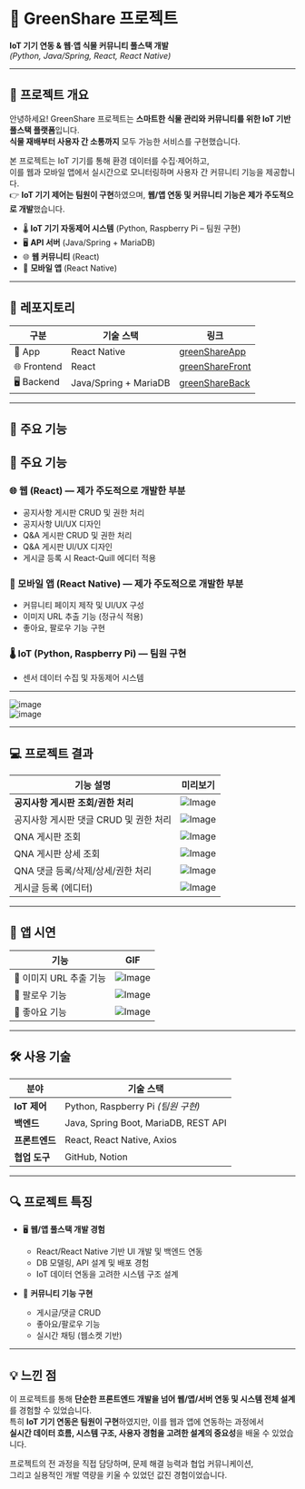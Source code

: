 # 🌱 GreenShare 프로젝트  
**IoT 기기 연동 & 웹·앱 식물 커뮤니티 풀스택 개발**  
*(Python, Java/Spring, React, React Native)*  

---

## 📌 프로젝트 개요  

안녕하세요! GreenShare 프로젝트는 **스마트한 식물 관리와 커뮤니티를 위한 IoT 기반 풀스택 플랫폼**입니다.  
**식물 재배부터 사용자 간 소통까지** 모두 가능한 서비스를 구현했습니다.  

본 프로젝트는 IoT 기기를 통해 환경 데이터를 수집·제어하고,  
이를 웹과 모바일 앱에서 실시간으로 모니터링하며 사용자 간 커뮤니티 기능을 제공합니다.  
👉 **IoT 기기 제어는 팀원이 구현**하였으며, **웹/앱 연동 및 커뮤니티 기능은 제가 주도적으로 개발**했습니다.

- 🌡️ **IoT 기기 자동제어 시스템** (Python, Raspberry Pi – 팀원 구현)  
- 🖥️ **API 서버** (Java/Spring + MariaDB)  
- 🌐 **웹 커뮤니티** (React)  
- 📱 **모바일 앱** (React Native)  

---

## 🔗 레포지토리  

| 구분        | 기술 스택                  | 링크                                                        |
|-------------|---------------------------|-------------------------------------------------------------|
| 📱 App       | React Native               | [greenShareApp](https://github.com/PangJin97/greenShareApp) |
| 🌐 Frontend  | React                      | [greenShareFront](https://github.com/PangJin97/greenShareFront) |
| 🖥️ Backend   | Java/Spring + MariaDB       | [greenShareBack](https://github.com/PangJin97/greenShareBack) |

---

## 🌿 주요 기능  

## 🌿 주요 기능  

### 🌐 웹 (React) — **제가 주도적으로 개발한 부분**  
- 공지사항 게시판 CRUD 및 권한 처리  
- 공지사항 UI/UX 디자인  
- Q&A 게시판 CRUD 및 권한 처리  
- Q&A 게시판 UI/UX 디자인  
- 게시글 등록 시 React-Quill 에디터 적용  

### 📱 모바일 앱 (React Native) — **제가 주도적으로 개발한 부분**  
- 커뮤니티 페이지 제작 및 UI/UX 구성  
- 이미지 URL 추출 기능 (정규식 적용)  
- 좋아요, 팔로우 기능 구현  

### 🌡️ IoT (Python, Raspberry Pi) — **팀원 구현**  
- 센서 데이터 수집 및 자동제어 시스템  

---

![image](https://github.com/user-attachments/assets/ccce3154-7bf7-4bb3-aa0e-75c2b13f49a9)  
![image](https://github.com/user-attachments/assets/ec0100eb-cbb8-4a7e-a18c-c8fd0a76cef6)

---

## 💻 프로젝트 결과  

| 기능 설명 | 미리보기 |
|-----------|-----------|
| **공지사항 게시판 조회/권한 처리** | ![Image](https://github.com/user-attachments/assets/071c4eb1-f318-46cb-8a3c-fac7a713a1b0) |
| 공지사항 게시판 댓글 CRUD 및 권한 처리 | ![Image](https://github.com/user-attachments/assets/7093d580-1cdb-4a85-b376-0603e147c080) |
| QNA 게시판 조회 | ![Image](https://github.com/user-attachments/assets/e3ea5fd1-deee-46de-b678-461a9c7f27f1) |
| QNA 게시판 상세 조회 | ![Image](https://github.com/user-attachments/assets/605b1c2e-b4a9-44d7-8ed0-7e61c11a70b4) |
| QNA 댓글 등록/삭제/상세/권한 처리 | ![Image](https://github.com/user-attachments/assets/a25ad99b-16d3-4a62-bd3c-bf9f6fa8cabc) |
| 게시글 등록 (에디터) | ![Image](https://github.com/user-attachments/assets/2335c5e8-1779-4705-91ac-4662e1595b2a) |

---

## 📱 앱 시연  

| 기능 | GIF |
|-------|------|
| 🌿 이미지 URL 추출 기능 | ![Image](https://github.com/user-attachments/assets/e8662926-95b6-43a4-bc4c-9ebd0e58f7c8) |
| 💬 팔로우 기능 | ![Image](https://github.com/user-attachments/assets/5687d66d-249e-4496-911a-6c9bf01d9949) |
| 🌱 좋아요 기능 | ![Image](https://github.com/user-attachments/assets/4a89ddf5-62f0-45cc-a2a1-a9a0197fef08) |

---

## 🛠️ 사용 기술  

| 분야         | 기술 스택                                      |
|--------------|-------------------------------------------------|
| **IoT 제어** | Python, Raspberry Pi *(팀원 구현)*              |
| **백엔드**   | Java, Spring Boot, MariaDB, REST API            |
| **프론트엔드** | React, React Native, Axios                      |
| **협업 도구** | GitHub, Notion                                   |

---

## 🔍 프로젝트 특징  

- 🖥️ **웹/앱 풀스택 개발 경험**  
  - React/React Native 기반 UI 개발 및 백엔드 연동  
  - DB 모델링, API 설계 및 배포 경험  
  - IoT 데이터 연동을 고려한 시스템 구조 설계  

- 💬 **커뮤니티 기능 구현**  
  - 게시글/댓글 CRUD  
  - 좋아요/팔로우 기능  
  - 실시간 채팅 (웹소켓 기반)

---

## 💡 느낀 점  

이 프로젝트를 통해 **단순한 프론트엔드 개발을 넘어 웹/앱/서버 연동 및 시스템 전체 설계**를 경험할 수 있었습니다.  
특히 **IoT 기기 연동은 팀원이 구현**하였지만, 이를 웹과 앱에 연동하는 과정에서  
**실시간 데이터 흐름, 시스템 구조, 사용자 경험을 고려한 설계의 중요성**을 배울 수 있었습니다.  

프로젝트의 전 과정을 직접 담당하며, 문제 해결 능력과 협업 커뮤니케이션,  
그리고 실용적인 개발 역량을 키울 수 있었던 값진 경험이었습니다.
